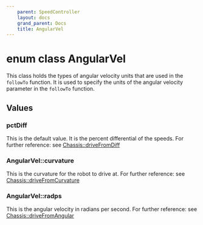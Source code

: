 ```yaml
---
    parent: SpeedController
    layout: docs
    grand_parent: Docs
    title: AngularVel
---
```

# enum class AngularVel
This class holds the types of angular velocity units that are used in the `followTo` function. It is used to specify the units of the angular velocity parameter in the `followTo` function.

## Values

### pctDiff
This is the default value. It is the percent differential of the speeds. For further reference: see [Chassis::driveFromDiff](../Chassis/driveFromDiff)

### AngularVel::curvature
This is the curvature for the robot to drive at. For further reference: see [Chassis::driveFromCurvature](../Chassis/driveFromCurvature)

### AngularVel::radps
This is the angular velocity in radians per second. For further reference: see [Chassis::driveFromAngular](../Chassis/driveFromAngular)